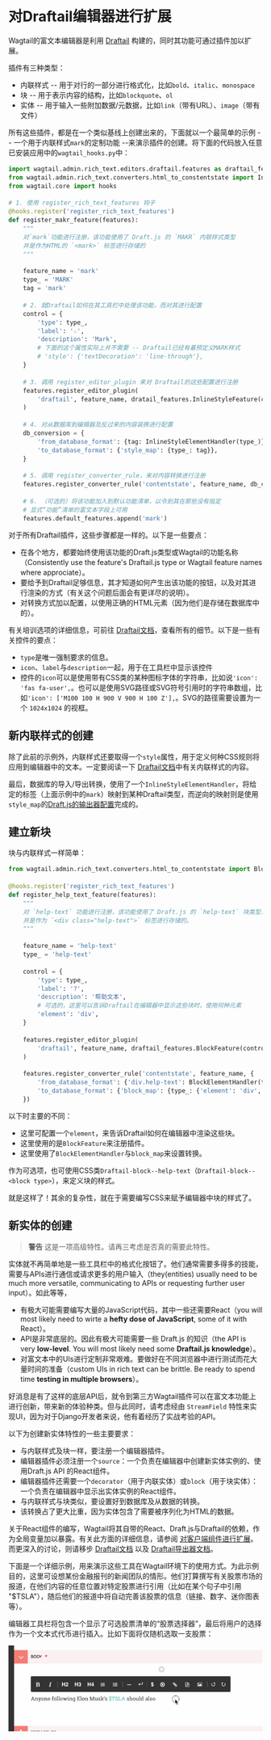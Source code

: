 # 对Draftail编辑器进行扩展

Wagtail的富文本编辑器是利用 [Draftail](https://www.draftail.org/) 构建的，同时其功能可通过插件加以扩展。

插件有三种类型：

+ 内联样式 -- 用于对行的一部分进行格式化，比如`bold`、`italic`、`monospace`
+ 块 -- 用于表示内容的结构，比如`blockquote`、`ol`
+ 实体 -- 用于输入一些附加数据/元数据，比如`link`（带有URL）、`image`（带有文件）

所有这些插件，都是在一个类似基线上创建出来的，下面就以一个最简单的示例 -- 一个用于内联样式`mark`的定制功能 --来演示插件的创建。将下面的代码放入任意已安装应用中的`wagtail_hooks.py`中：

```python
import wagtail.admin.rich_text.editors.draftail.features as draftail_features
from wagtail.admin.rich_text.converters.html_to_constentstate import InlineStyleElementHandler
from wagtail.core import hooks

# 1. 使用 register_rich_text_features 钩子
@hooks.register('register_rich_text_features')
def register_makr_feature(features):
    """
    对`mark`功能进行注册，该功能使用了 Draft.js 的 `MAKR` 内联样式类型
    并是作为HTML的 `<mark>` 标签进行存储的
    """

    feature_name = 'mark'
    type_ = 'MARK'
    tag = 'mark'

    # 2. 就Draftail如何在其工具栏中处理该功能，而对其进行配置
    control = {
        'type': type_,
        'label': '☆',
        'description': 'Mark',
        # 下面的这个属性实际上并不需要 -- Draftail已经有着预定义MARK样式
        # 'style': {'textDecoration': 'line-through'},
    }

    # 3. 调用 register_editor_plugin 来对 Draftail的这些配置进行注册
    features.register_editor_plugin(
        'draftail', feature_name, dratail_features.InlineStyleFeature(control)
    )

    # 4. 对从数据库到编辑器及反过来的内容装换进行配置
    db_conversion = {
        'from_database_format': {tag: InlineStyleElementHandler(type_)},
        'to_database_format': {'style_map': {type_: tag}},
    }

    # 5. 调用 register_converter_rule，来对内容转换进行注册
    features.register_converter_rule('contentstate', feature_name, db_conversion)

    # 6. （可选的）将该功能加入到默认功能清单，以令到其在那些没有指定
    # 显式“功能”清单的富文本字段上可用
    features.default_features.append('mark')
```

对于所有Draftail插件，这些步骤都是一样的。以下是一些要点：

+ 在各个地方，都要始终使用该功能的Draft.js类型或Wagtail的功能名称（Consistently use the feature's Draftail.js type or Wagtail feature names where approciate）。
+ 要给予到Draftail足够信息，其才知道如何产生出该功能的按钮，以及对其进行渲染的方式（有关这个问题后面会有更详尽的说明）。
+ 对转换方式加以配置，以使用正确的HTML元素（因为他们是存储在数据库中的）。

有关培训选项的详细信息，可前往 [Draftail文档](https://www.draftail.org/docs/formatting-options)，查看所有的细节。以下是一些有关控件的要点：

+ `type`是唯一强制要求的信息。
+ `icon`、`label`与`description`一起，用于在工具栏中显示该控件
+ 控件的`icon`可以是使用带有CSS类的某种图标字体的字符串，比如说`'icon': 'fas fa-user',`。也可以是使用SVG路径或SVG符号引用时的字符串数组，比如`'icon': ['M100 100 H 900 V 900 H 100 Z'],`。SVG的路径需要设置为一个 `1024x1024` 的视框。

## 新内联样式的创建

除了此前的示例外，内联样式还要取得一个`style`属性，用于定义何种CSS规则将应用到编辑器中的文本。一定要阅读一下 [Draftail文档](https://www.draftail.org/docs/formatting-options)中有关内联样式的内容。

最后，数据库的导入/导出转换，使用了一个`InlineStyleElementHandler`，将给定的标签（上面示例中的`mark`）映射到某种Draftail类型，而逆向的映射则是使用 `style_map`的[Draft.js的输出器配置](https://github.com/springload/draftjs_exporter)完成的。

## 建立新块

块与内联样式一样简单：

```python
from wagtail.admin.rich_text.converters.html_to_contentstate import BlockElementHandler

@hooks.register('register_rich_text_features')
def register_help_text_feature(features):
    """
    对 `help-text` 功能进行注册，该功能使用了 Draft.js 的 `help-text` 块类型，
    并是作为 `<div class="help-text">` 标签进行存储的。
    """

    feature_name = 'help-text'
    type_ = 'help-text'

    control = {
        'type': type_,
        'label': '?',
        'description': '帮助文本',
        # 可选的，这里可以告诉Draftail在编辑器中显示这些块时，使用何种元素
        'element': 'div',
    }

    features.register_editor_plugin(
        'draftail', feature_name, draftail_features.BlockFeature(control, css={'all': ['help-text.css']})
    )

    features.register_converter_rule('contentstate', feature_name, {
        'from_database_format': {'div.help-text': BlockElementHandler(type_)},
        'to_database_format': {'block_map': {type_: {'element': 'div', 'props': {'class': 'help-text'}}}},
    })
```

以下时主要的不同：

+ 这里可配置一个`element`，来告诉Draftail如何在编辑器中渲染这些块。
+ 这里使用的是`BlockFeature`来注册插件。
+ 这里使用了`BlockElementHandler`与`block_map`来设置转换。


作为可选项，也可使用CSS类`Draftail-block--help-text`（`Draftail-block--<block type>`），来定义块的样式。

就是这样了！其余的复杂性，就在于需要编写CSS来赋予编辑器中块的样式了。

<a name="creating-new-entities"></a>
## 新实体的创建

> __警告__ 这是一项高级特性。请再三考虑是否真的需要此特性。

实体就不再简单地是一些工具栏中的格式化按钮了。他们通常需要多得多的技能，需要与APIs进行通信或请求更多的用户输入（they(entities) usually need to be much more versatile, communicating to APIs or requesting further user input）。如此等等，

+ 有极大可能需要编写大量的JavaScript代码，其中一些还需要React（you will most likely need to wirte a __hefty dose of JavaScript__, some of it with React）。
+ API是非常底层的。因此有极大可能需要一些 Draft.js 的知识（the API is very __low-level__. You will most likely need some __Draftail.js knowledge__）。
+ 对富文本中的UIs进行定制非常艰难。要做好在不同浏览器中进行测试而花大量时间的准备（custom UIs in rich text can be brittle. Be ready to spend time __testing in multiple browsers__）。

好消息是有了这样的底层API后，就令到第三方Wagtail插件可以在富文本功能上进行创新，带来新的体验种类。但与此同时，请考虑经由 `StreamField` 特性来实现UI，因为对于Django开发者来说，他有着经历了实战考验的API。

以下为创建新实体特性的一些主要要求：

+ 与内联样式及块一样，要注册一个编辑器插件。
+ 编辑器插件必须注册一个`source`：一个负责在编辑器中创建新实体实例的、使用Draft.js API 的React组件。
+ 编辑器插件还需要一个`decorator`（用于内联实体）或`block`（用于块实体）：一个负责在编辑器中显示出实体实例的React组件。
+ 与内联样式与块类似，要设置好到数据库及从数据的转换。
+ 该转换占了更大比重，因为实体包含了需要被序列化为HTML的数据。

关于React组件的编写，Wagtail将其自带的React、Draft.js与Draftail的依赖，作为全局变量加以暴露。有关此方面的详细信息，请参阅 [对客户端组件进行扩展](amdin_templates.md#extending-clientside-components)。而更深入的讨论，则请移步 [Draftail文档](https://www.draftail.org/docs/formatting-options) 以及 [Draftail导出器文档](https://www.draftail.org/docs/formatting-options)。

下面是一个详细示例，用来演示这些工具在Wagtail环境下的使用方式。为此示例目的，这里可设想某份金融报刊的新闻团队的情形。他们打算撰写有关股票市场的报道，在他们内容的任意位置对特定股票进行引用（比如在某个句子中引用 "$TSLA"），随后他们的报道中将自动完善该股票的信息（链接、数字、迷你图表等）。

编辑器工具栏将包含一个显示了可选股票清单的“股票选择器”，最后将用户的选择作为一个文本式代币进行插入。比如下面将仅随机选取一支股票：

![new-entity-in-draftail](images/draftail_entity_stock_source.gif)

